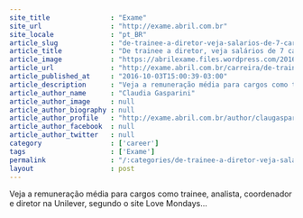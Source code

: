 ```yaml
---
site_title               : "Exame"
site_url                 : "http://exame.abril.com.br"
site_locale              : "pt_BR"
article_slug             : "de-trainee-a-diretor-veja-salarios-de-7-cargos-na-unilever"
article_title            : "De trainee a diretor, veja salários de 7 cargos na Unilever"
article_image            : "https://abrilexame.files.wordpress.com/2016/10/size_960_16_9_unilever1.jpg?quality=70&strip=all&w=960"
article_url              : "http://exame.abril.com.br/carreira/de-trainee-a-diretor-veja-salarios-de-7-cargos-na-unilever/"
article_published_at     : "2016-10-03T15:00:39-03:00"
article_description      : "Veja a remuneração média para cargos como trainee, analista, coordenador e diretor na Unilever, segundo o site Love Mondays..."
article_author_name      : "Claudia Gasparini"
article_author_image     : null
article_author_biography : null
article_author_profile   : "http://exame.abril.com.br/author/claugasparini/"
article_author_facebook  : null
article_author_twitter   : null
category                 : ['career']
tags                     : ['Exame']
permalink                : "/:categories/de-trainee-a-diretor-veja-salarios-de-7-cargos-na-unilever/"
layout                   : post
---
```


Veja a remuneração média para cargos como trainee, analista, coordenador e diretor na Unilever, segundo o site Love Mondays...
